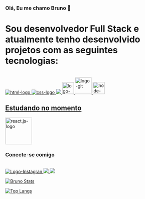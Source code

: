 ### Olá, Eu me chamo Bruno  👋
<h1> Sou desenvolvedor Full Stack e atualmente tenho desenvolvido projetos com as seguintes tecnologias:</h1>
<br>
<div>
<a href=" https://google.com">
    <img src="https://img.icons8.com/?size=48&id=20909&format=png" alt="html-logo" />
<a href=" https://google.com">
    <img src="https://img.icons8.com/?size=48&id=21278&format=png" alt="css-logo" />
<a href=" https://google.com">
    <img src="https://img.icons8.com/?size=48&id=PXTY4q2Sq2lG&format=png" />
<a href=" https://google.com">
    <img width=37px size=48 align=0 src="https://git-scm.com/images/logos/downloads/Git-Icon-1788C.png" alt="logo-git" />
    <a href=" https://google.com">
    <img width=53px size=48 align=0 src="https://logowik.com/content/uploads/images/visual-studio-code7642.jpg" alt="logo-git" />
    <a href=" https://google.com">
    <img width=38px size=48 align=0 src="https://static-00.iconduck.com/assets.00/node-js-icon-454x512-nztofx17.png" alt="node-logo"
        <br>
    <h2>Estudando no momento</h2>
    <a href=" https://google.com">
    <img width=85px size=48 align=0 src="https://miro.medium.com/v2/resize:fit:1400/1*WA_9JsyqFkge2HwYKcdJQw.png" alt="react.js-logo"

</div>
<br>
<h3> Conecte-se comigo </h3> 
<br>
<div>  
<a href="https://www.instagram.com/brunosilvaguimaraes/"/>
    <img src="https://img.shields.io/badge/Instagram-E4405F?style=for-the-badge&logo=instagram&logoColor=white" alt="Logo-Instagran"/> 
<a href="https://www.linkedin.com/in/bruno-da-silva-guimaraes/"/>
    <img src="https://img.shields.io/badge/LinkedIn-0077B5?style=for-the-badge&logo=linkedin&logoColor=white"/>
<a href="https://wa.me/5561992938167"/>
    <img src="https://img.shields.io/badge/WhatsApp-25D366?style=for-the-badge&logo=whatsapp&logoColor=white"/>
    
[![Bruno Stats](https://github-readme-stats.vercel.app/api?username=Brunogitguimaraes)](https://github.com/anuraghazra/github-readme-stats)

[![Top Langs](https://github-readme-stats.vercel.app/api/top-langs/?username=anuraghazra)](https://github.com/anuraghazra/github-readme-stats)
</div>  
